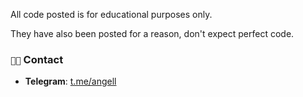 All code posted is for educational purposes only. 

They have also been posted for a reason, don't expect perfect code.

### `👨‍💻` Contact
- **Telegram**: [t.me/angell](https://t.me/angell)
